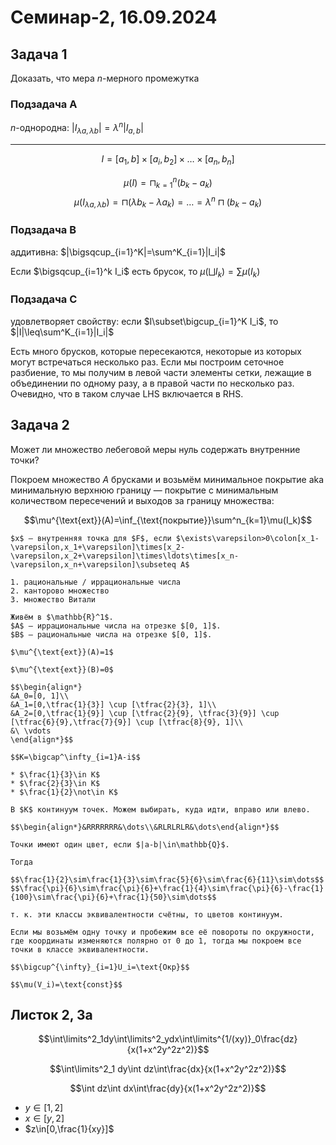 # Семинар-2, 16.09.2024

## Задача 1

Доказать, что мера $n$-мерного промежутка

### Подзадача А 

$n$-однородна: $|I_{\lambda a,\lambda b}|=\lambda^n|I_{a,b}|$

---

$$I=[a_1, b]\times[a_i,b_2]\times\ldots\times[a_n,b_n]$$

$$\mu(I)=\sqcap^n_{k=1}(b_k-a_k)$$
$$\mu(I_{\lambda a,\lambda b})=\sqcap(\lambda b_k-\lambda a_k)=\dots=\lambda^n\sqcap(b_k-a_k)$$




### Подзадача B

аддитивна: $|\bigsqcup_{i=1}^K|=\sum^K_{i=1}|I_i|$

Если $\bigsqcup_{i=1}^k I_i$ есть брусок, то $\mu(\bigsqcup I_k)=\sum\mu(I_k)$

### Подзадача C

удовлетворяет свойству: если $I\subset\bigcup_{i=1}^K I_i$, то $|I|\leq\sum^K_{i=1}|I_i|$

Есть много брусков, которые пересекаются, некоторые из которых могут встречаться несколько раз. Если мы построим сеточное разбиение, то мы получим в левой части элементы сетки, лежащие в объединении по одному разу, а в правой части по несколько раз. Очевидно, что в таком случае LHS включается в RHS.

## Задача 2

Может ли множество лебеговой меры нуль содержать внутренние точки?

Покроем множество $A$ брусками и возьмём минимальное покрытие aka минимальную верхнюю границу — покрытие с минимальным количеством пересечений и выходов за границу множества:

$$\mu^{\text{ext}}(A)=\inf_{\text{покрытие}}\sum^n_{k=1}\mu(I_k)$$

```{prf:definition}
$x$ — внутренняя точка для $F$, если $\exists\varepsilon>0\colon[x_1-\varepsilon,x_1+\varepsilon]\times[x_2-\varepsilon,x_2+\varepsilon]\times\ldots\times[x_n-\varepsilon,x_n+\varepsilon]\subseteq A$
```

```{seealso} 3 плохих парня
1. рациональные / иррациональные числа
2. канторово множество
3. множество Витали
```

```{seealso} Множество Витали
Живём в $\mathbb{R}^1$.
$A$ — иррациональные числа на отрезке $[0, 1]$.
$B$ — рациональные числа на отрезке $[0, 1]$.

$\mu^{\text{ext}}(A)=1$

$\mu^{\text{ext}}(B)=0$
```

```{seealso} Канторово множество.
$$\begin{align*}
&A_0=[0, 1]\\
&A_1=[0,\tfrac{1}{3}] \cup [\tfrac{2}{3}, 1]\\
&A_2=[0,\tfrac{1}{9}] \cup [\tfrac{2}{9}, \tfrac{3}{9}] \cup [\tfrac{6}{9},\tfrac{7}{9}] \cup [\tfrac{8}{9}, 1]\\
&\ \vdots
\end{align*}$$

$$K=\bigcap^\infty_{i=1}A-i$$

* $\frac{1}{3}\in K$
* $\frac{2}{3}\in K$
* $\frac{1}{2}\not\in K$

В $K$ континуум точек. Можем выбирать, куда идти, вправо или влево.

$$\begin{align*}&RRRRRRR&\dots\\&RLRLRLR&\dots\end{align*}$$

```

```{seealso} Множество Витали
Точки имеют один цвет, если $|a-b|\in\mathbb{Q}$.

Тогда 

$$\frac{1}{2}\sim\frac{1}{3}\sim\frac{5}{6}\sim\frac{6}{11}\sim\dots$$
$$\frac{\pi}{6}\sim\frac{\pi}{6}+\frac{1}{4}\sim\frac{\pi}{6}-\frac{1}{100}\sim\frac{\pi}{6}+\frac{1}{50}\sim\dots$$

т. к. эти классы эквивалентности счётны, то цветов континуум.

Если мы возьмём одну точку и пробежим все её повороты по окружности, где координаты изменяются полярно от 0 до 1, тогда мы покроем все точки в классе эквивалентности.

$$\bigcup^{\infty}_{i=1}U_i=\text{Окр}$$

$$\mu(V_i)=\text{const}$$
```

## Листок 2, 3а

$$\int\limits^2_1dy\int\limits^2_ydx\int\limits^{1/(xy)}_0\frac{dz}{x(1+x^2y^2z^2)}$$

$$\int\limits^2_1 dy\int dz\int\frac{dx}{x(1+x^2y^2z^2)}$$

$$\int dz\int dx\int\frac{dy}{x(1+x^2y^2z^2)}$$

* $y\in[1,2]$
* $x\in[y,2]$
* $z\in[0,\frac{1}{xy}]$